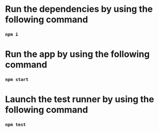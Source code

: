 # Run the dependencies by using the following command
### `npm i`

# Run the app by using the following command
### `npm start`

# Launch the test runner by using the following command
### `npm test`